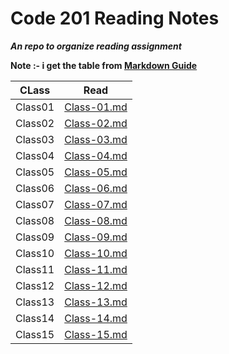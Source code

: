 # Code 201 Reading Notes
_**An repo to organize  reading assignment**_


**Note :- i get the table from [Markdown Guide](https://www.markdownguide.org/extended-syntax/)**

|     CLass      |           Read              |
|----------------|-----------------------------|
|    Class01     |  [Class-01.md](Class-01.md)    |
|    Class02     |  [Class-02.md](Class-02.md)    |          
|    Class03     |  [Class-03.md](Class-03)    | 
|    Class04     |  [Class-04.md](Class-04)    |          
|    Class05     |  [Class-05.md](Class-05)    |        
|    Class06     |  [Class-06.md](Class-06)    |       
|    Class07     |  [Class-07.md](Class-07)    |
|    Class08     |  [Class-08.md](Class-08)    |
|    Class09     |  [Class-09.md](Class-09)    |
|    Class10     |  [Class-10.md](Class-10)    |
|    Class11     |  [Class-11.md](Class-11)    |
|    Class12     |  [Class-12.md](Class-12)    |
|    Class13     |  [Class-13.md](Class-13)    |
|    Class14     |  [Class-14.md](Class-14)    |
|    Class15     |  [Class-15.md](Class-15)    |


